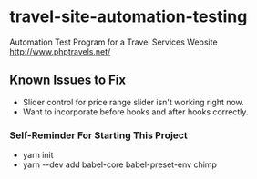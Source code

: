 # travel-site-automation-testing
Automation Test Program for a Travel Services Website http://www.phptravels.net/


## Known Issues to Fix

- Slider control for price range slider isn't working right now.
- Want to incorporate before hooks and after hooks correctly.


### Self-Reminder For Starting This Project
- yarn init
- yarn --dev add babel-core babel-preset-env chimp
